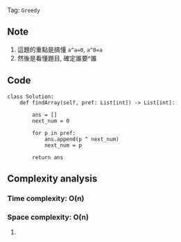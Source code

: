Tag: `Greedy` 
## Note
1. 這題的重點是搞懂 `a^a=0`, `a^0=a`
2. 然後是看懂題目, 確定誰要^誰

## Code
    class Solution:
        def findArray(self, pref: List[int]) -> List[int]:
            
            ans = []
            next_num = 0
            
            for p in pref:
                ans.append(p ^ next_num)
                next_num = p
    
            return ans

## Complexity analysis
### Time complexity: O(n)

### Space complexity: O(n)
1. 
